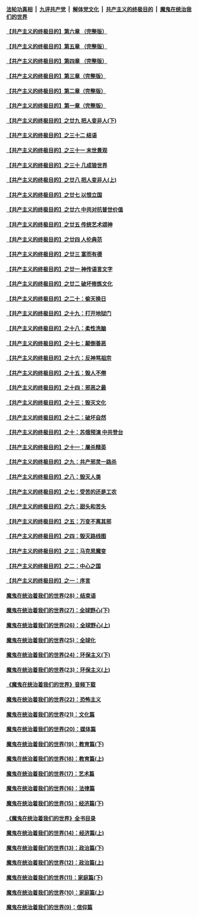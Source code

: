 

####  [法轮功真相](../../../../basic/blob/master/README.md?t=07080331) &nbsp;|&nbsp; [九评共产党](../../../../9ping.md/blob/master/README.md?t=07080331) &nbsp;|&nbsp; [解体党文化](../../../../jtdwh.md/blob/master/README.md?t=07080331)  &nbsp;|&nbsp; [共产主义的终极目的](../../../../gczydzjmd.md/blob/master/README.md?t=07080331) &nbsp;|&nbsp; [魔鬼在统治我们的世界](../../../../mgztzwmdsj.md/blob/master/README.md?t=07080331) 

#### [【共产主义的终极目的】第六章 （完整版）](../pages/nsc422/n11428913.md?t=07080331) 

#### [【共产主义的终极目的】第五章 （完整版）](../pages/nsc422/n11428912.md?t=07080331) 

#### [【共产主义的终极目的】第四章 （完整版）](../pages/nsc422/n11428907.md?t=07080331) 

#### [【共产主义的终极目的】第三章（完整版）](../pages/nsc422/n11428848.md?t=07080331) 

#### [【共产主义的终极目的】第二章（完整版）](../pages/nsc422/n11428831.md?t=07080331) 

#### [【共产主义的终极目的】第一章（完整版）](../pages/nsc422/n11417651.md?t=07080331) 

#### [【共产主义的终极目的】之廿九 把人变非人(下)](../pages/nsc422/n11344140.md?t=07080331) 

#### [【共产主义的终极目的】之三十二 结语](../pages/nsc422/n11360535.md?t=07080331) 

#### [【共产主义的终极目的】之三十一 末世景观](../pages/nsc422/n11351129.md?t=07080331) 

#### [【共产主义的终极目的】之三十 几成狼世界](../pages/nsc422/n11348280.md?t=07080331) 

#### [【共产主义的终极目的】之廿八 把人变非人(上)](../pages/nsc422/n11340492.md?t=07080331) 

#### [【共产主义的终极目的】之廿七 以恨立国](../pages/nsc422/n11336944.md?t=07080331) 

#### [【共产主义的终极目的】之廿六 中共对抗普世价值](../pages/nsc422/n11324785.md?t=07080331) 

#### [【共产主义的终极目的】之廿五 传统艺术颂神](../pages/nsc422/n11296396.md?t=07080331) 

#### [【共产主义的终极目的】之廿四 人伦典范](../pages/nsc422/n11296397.md?t=07080331) 

#### [【共产主义的终极目的】之廿三 富而有德](../pages/nsc422/n11283598.md?t=07080331) 

#### [【共产主义的终极目的】之廿一 神传语言文字](../pages/nsc422/n11263265.md?t=07080331) 

#### [【共产主义的终极目的】之廿二 破坏修炼文化](../pages/nsc422/n11245728.md?t=07080331) 

#### [【共产主义的终极目的】之二十：偷天换日](../pages/nsc422/n11238846.md?t=07080331) 

#### [【共产主义的终极目的】之十九：打开地狱门](../pages/nsc422/n11206376.md?t=07080331) 

#### [【共产主义的终极目的】之十八：柔性洗脑](../pages/nsc422/n11199994.md?t=07080331) 

#### [【共产主义的终极目的】之十七：颠倒善恶](../pages/nsc422/n11179782.md?t=07080331) 

#### [【共产主义的终极目的】之十六：反神骂祖宗](../pages/nsc422/n11166798.md?t=07080331) 

#### [【共产主义的终极目的】之十五：毁人不倦](../pages/nsc422/n11166792.md?t=07080331) 

#### [【共产主义的终极目的】之十四：邪恶之最](../pages/nsc422/n11150249.md?t=07080331) 

#### [【共产主义的终极目的】之十三：毁灭文化](../pages/nsc422/n11135227.md?t=07080331) 

#### [【共产主义的终极目的】之十二：破坏自然](../pages/nsc422/n11135214.md?t=07080331) 

#### [【共产主义的终极目的】之十：苏俄预演 中共登台](../pages/nsc422/n11118424.md?t=07080331) 

#### [【共产主义的终极目的】之十一：屠杀精英](../pages/nsc422/n11118442.md?t=07080331) 

#### [【共产主义的终极目的】之九：共产邪灵一路杀](../pages/nsc422/n11114139.md?t=07080331) 

#### [【共产主义的终极目的】之八：毁灭人类](../pages/nsc422/n11108503.md?t=07080331) 

#### [【共产主义的终极目的】之七：受苦的还是工农](../pages/nsc422/n11101809.md?t=07080331) 

#### [【共产主义的终极目的】之六：甜头和苦头](../pages/nsc422/n11096971.md?t=07080331) 

#### [【共产主义的终极目的】之五：万变不离其邪](../pages/nsc422/n11091285.md?t=07080331) 

#### [【共产主义的终极目的】之四：毁灭路线图](../pages/nsc422/n11086284.md?t=07080331) 

#### [【共产主义的终极目的】之三：马克思魔变](../pages/nsc422/n11061941.md?t=07080331) 

#### [【共产主义的终极目的】之二：中心之国](../pages/nsc422/n11047728.md?t=07080331) 

#### [【共产主义的终极目的】之一：序言](../pages/nsc422/n11086077.md?t=07080331) 

#### [魔鬼在统治着我们的世界(28)：结束语](../pages/nsc422/n10936246.md?t=07080331) 

#### [魔鬼在统治着我们的世界(27)：全球野心(下)](../pages/nsc422/n10928319.md?t=07080331) 

#### [魔鬼在统治着我们的世界(26)：全球野心(上)](../pages/nsc422/n10900318.md?t=07080331) 

#### [魔鬼在统治着我们的世界(25)：全球化](../pages/nsc422/n10788205.md?t=07080331) 

#### [魔鬼在统治着我们的世界(24)：环保主义(下)](../pages/nsc422/n10695307.md?t=07080331) 

#### [魔鬼在统治着我们的世界(23)：环保主义(上)](../pages/nsc422/n10688613.md?t=07080331) 

#### [《魔鬼在统治着我们的世界》音频下载](../pages/nsc422/n10635553.md?t=07080331) 

#### [魔鬼在统治着我们的世界(22)：恐怖主义](../pages/nsc422/n10614727.md?t=07080331) 

#### [魔鬼在统治着我们的世界(21)：文化篇](../pages/nsc422/n10597706.md?t=07080331) 

#### [魔鬼在统治着我们的世界(20)：媒体篇](../pages/nsc422/n10586579.md?t=07080331) 

#### [魔鬼在统治着我们的世界(19)：教育篇(下)](../pages/nsc422/n10564808.md?t=07080331) 

#### [魔鬼在统治着我们的世界(18)：教育篇(上)](../pages/nsc422/n10526970.md?t=07080331) 

#### [魔鬼在统治着我们的世界(17)：艺术篇](../pages/nsc422/n10499093.md?t=07080331) 

#### [魔鬼在统治着我们的世界(16)：法律篇](../pages/nsc422/n10485969.md?t=07080331) 

#### [魔鬼在统治着我们的世界(15)：经济篇(下)](../pages/nsc422/n10469975.md?t=07080331) 

#### [《魔鬼在统治着我们的世界》全书目录](../pages/nsc422/n10464261.md?t=07080331) 

#### [魔鬼在统治着我们的世界(14)：经济篇(上)](../pages/nsc422/n10457370.md?t=07080331) 

#### [魔鬼在统治着我们的世界(13)：政治篇(下)](../pages/nsc422/n10448270.md?t=07080331) 

#### [魔鬼在统治着我们的世界(12)：政治篇(上)](../pages/nsc422/n10444576.md?t=07080331) 

#### [魔鬼在统治着我们的世界(11)：家庭篇(下)](../pages/nsc422/n10440961.md?t=07080331) 

#### [魔鬼在统治着我们的世界(10)：家庭篇(上)](../pages/nsc422/n10435448.md?t=07080331) 

#### [魔鬼在统治着我们的世界(9)：信仰篇](../pages/nsc422/n10432159.md?t=07080331) 

